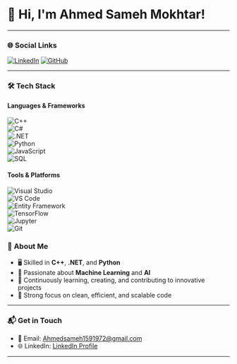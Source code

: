 # 👋 Hi, I'm Ahmed Sameh Mokhtar!

---

### 🌐 **Social Links**
[![LinkedIn](https://img.shields.io/badge/LinkedIn-0077B5?style=for-the-badge&logo=linkedin&logoColor=white)](www.linkedin.com/in/ahmed-sameh-mokhtar-277834243)
[![GitHub](https://img.shields.io/badge/GitHub-333333?style=for-the-badge&logo=github&logoColor=white)](https://github.com/your-username)

---

### 🛠 **Tech Stack**
#### **Languages & Frameworks**  
![C++](https://img.shields.io/badge/C%2B%2B-00599C?style=flat&logo=c%2B%2B&logoColor=white)  
![C#](https://img.shields.io/badge/C%23-239120?style=flat&logo=c-sharp&logoColor=white)  
![.NET](https://img.shields.io/badge/.NET-512BD4?style=flat&logo=dotnet&logoColor=white)  
![Python](https://img.shields.io/badge/Python-3776AB?style=flat&logo=python&logoColor=white)  
![JavaScript](https://img.shields.io/badge/JavaScript-323330?style=flat&logo=javascript&logoColor=F7DF1E)  
![SQL](https://img.shields.io/badge/SQL-CC2927?style=flat&logo=microsoftsqlserver&logoColor=white)

#### **Tools & Platforms**  
![Visual Studio](https://img.shields.io/badge/Visual%20Studio-5C2D91?style=flat&logo=visual-studio&logoColor=white)  
![VS Code](https://img.shields.io/badge/VS%20Code-0078d7?style=flat&logo=visual-studio-code&logoColor=white)  
![Entity Framework](https://img.shields.io/badge/Entity%20Framework-512BD4?style=flat&logo=.net&logoColor=white)  
![TensorFlow](https://img.shields.io/badge/TensorFlow-FF6F00?style=flat&logo=tensorflow&logoColor=white)  
![Jupyter](https://img.shields.io/badge/Jupyter-F37626?style=flat&logo=jupyter&logoColor=white)  
![Git](https://img.shields.io/badge/Git-F05032?style=flat&logo=git&logoColor=white)



### 🚀 **About Me**
- 🖥️ Skilled in **C++**, **.NET**, and **Python**  
- 🤖 Passionate about **Machine Learning** and **AI**  
- 🎯 Continuously learning, creating, and contributing to innovative projects  
- 🔧 Strong focus on clean, efficient, and scalable code  

---

### 📬 **Get in Touch**  
- 📧 Email: [Ahmedsameh1591972@gmail.com](Ahmedsameh1591972@gmail.com)  
- 🌐 LinkedIn: [LinkedIn Profile](https://www.linkedin.com/in/your-profile)  


---
